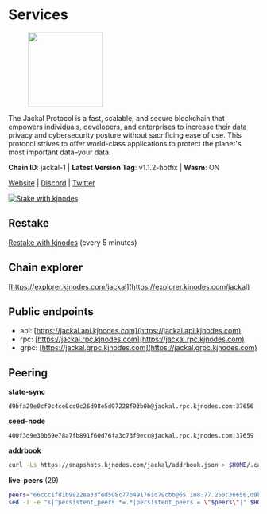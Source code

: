 # Services

<figure><img src="https://raw.githubusercontent.com/kj89/testnet_manuals/main/pingpub/logos/jackal.png" width="150" alt=""><figcaption></figcaption></figure>

The Jackal Protocol is a fast, scalable, and secure blockchain that empowers  individuals, developers, and enterprises to increase their data privacy and  cybersecurity posture without sacrificing ease of use. This protocol strives  to offer world-class applications to protect the planet's most important data–your data.

**Chain ID**: jackal-1 | **Latest Version Tag**: v1.1.2-hotfix | **Wasm**: ON

[Website](https://jackalprotocol.com) | [Discord](https://discord.com/invite/5GKym3p6rj) | [Twitter](https://twitter.com/Jackal_Protocol)

[![Stake with kjnodes](https://i.ibb.co/cr44Q8j/button-stake-with-kjnodes.png)](https://restake.app/jackal/jklvaloper1tr3wm3mdkz0tda6t7vavqnn7fe2g4un0f67xmt)

## Restake

[Restake with kjnodes](https://restake.app/jackal/jklvaloper1tr3wm3mdkz0tda6t7vavqnn7fe2g4un0f67xmt) (every 5 minutes)
## Chain explorer
[https://explorer.kjnodes.com/jackal](https://explorer.kjnodes.com/jackal)

## Public endpoints

* api: [https://jackal.api.kjnodes.com](https://jackal.api.kjnodes.com)
* rpc: [https://jackal.rpc.kjnodes.com](https://jackal.rpc.kjnodes.com)
* grpc: [https://jackal.grpc.kjnodes.com](https://jackal.grpc.kjnodes.com)

## Peering

**state-sync**

```text
d9bfa29e0cf9c4ce0cc9c26d98e5d97228f93b0b@jackal.rpc.kjnodes.com:37656
```

**seed-node**

```text
400f3d9e30b69e78a7fb891f60d76fa3c73f0ecc@jackal.rpc.kjnodes.com:37659
```

**addrbook**
```bash
curl -Ls https://snapshots.kjnodes.com/jackal/addrbook.json > $HOME/.canine/config/addrbook.json
```

**live-peers** (29)
```bash
peers="66ccc1f81b9922ea33fed598c77b491761d79cbb@65.108.77.250:36656,d9bfa29e0cf9c4ce0cc9c26d98e5d97228f93b0b@65.109.88.38:37656,289c3e984194ac2ccaa74e201147010648e90970@195.3.223.108:26656,11c23c5341d0ac69f9ebb3be9afa7fe0e134ece0@94.79.54.137:28656,399068f8371dce4ae5d7cd7da2c965e765e68f4b@65.108.238.102:17556,68205c025ec65bf4d4183691d19d15b0a72221ec@65.108.42.185:26656,e2172f53b4c59ed157d97802dc6b5ae8b17d3bb1@109.236.81.221:46656,599b3440878a2074e0185b48b6d51a896642a058@65.108.70.119:26656,c2842c76779913e05fa4256e3caab852e1782951@202.61.194.254:60756,ebc272824924ea1a27ea3183dd0b9ba713494f83@195.3.220.135:26906,ff7ab7fdac43752163f141809b61c67eba837cb4@65.108.97.58:37656,55df88ae25223565af42ccd6b3b558b8e70bba31@213.239.216.252:26656,68b81df146d915f599775a18953bbefbd49d024a@193.70.33.64:17556,a79da224ad9d4501dbf1d547986ebec55d56b951@135.181.128.114:17556,ff94a29e02de8369faf37c76d3c97684bbd51bd6@185.16.38.165:17556,a13b5c78c65b785f4189a7873015c47217f2c83c@65.108.13.185:27565,a2afb42b65da7013eca54778ce01dfb877c2a82a@154.12.227.132:37656,b3f167a06a8691d738de5fff2b3ba65053e0787d@65.21.183.76:26656,dd3cab79ffae0aed4f519503b66e9403c69eeb14@85.237.193.101:25565,d39fecbc409541de13fa644d90066d4dabe08262@95.165.89.222:24475,01aca4ff5fcbffb1b4d66ea3ecffb11e9680038c@70.71.164.192:37656,6852add4eaa027707a6000c78ea9e7cde81b058f@18.118.26.4:26656,26b6255375a592c3b0664bd474a6975f468c3785@88.99.164.158:11126,7751d16cfa48da0a5bea6f40e9bcc386b4c76c50@51.89.7.184:26638,a877c11ecef83401dcc96c4499874ebc3f13367b@116.202.36.240:10756,dd7ee88ff1a81be43fb5ed12c416cd23fd065f8e@65.109.69.154:32656,0faa7f1099de2e02deebe09fcb52863056333265@144.202.72.17:26616,588e509e3a8c1dc4ba938779bf569cd9f6f0f4be@212.23.222.109:26256,35986ec8d12abb75a2cd85b3102cee012dd90dd0@89.245.24.71:20356"
sed -i -e "s|^persistent_peers *=.*|persistent_peers = \"$peers\"|" $HOME/.canine/config/config.toml
```

